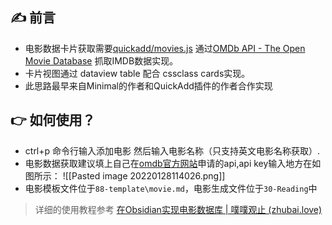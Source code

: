 ## ✍ 前言
- 电影数据卡片获取需要[quickadd/movies.js](https://github.com/chhoumann/quickadd/blob/master/docs/Examples/Attachments/movies.js) 通过[OMDb API - The Open Movie Database](https://www.omdbapi.com/) 抓取IMDB数据实现。
- 卡片视图通过 dataview table 配合 cssclass cards实现。
- 此思路最早来自Minimal的作者和QuickAdd插件的作者合作实现

## 👉  如何使用？
- ctrl+p  命令行输入添加电影 然后输入电影名称（只支持英文电影名称获取）.
- 电影数据获取建议填上自己在[omdb官方网站](https://www.omdbapi.com/)申请的api,api key输入地方在如图所示：
![[Pasted image 20220128114026.png]]
- 电影模板文件位于`88-template\movie.md`，电影生成文件位于`30-Reading`中

> 详细的使用教程参考
[在Obsidian实现电影数据库 | 噗噗观止 (zhubai.love)](https://fengchenpupu.zhubai.love/posts/2092534559069196288)




